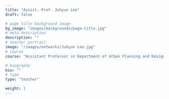 ```yaml
---
title: "Assist. Prof. Juhyun Lee"
draft: false

# page title background image
bg_image: "images/backgrounds/page-title.jpg"
# meta description
description: ""
# teacher portrait
image: "/images/networks/Juhyun Lee.jpg"
# course
course: "Assistant Professor in Department of Urban Planning and Design </br>Xi’an Jiaotong-Liverpool University, China"

# biography
bio: ""
# type
type: "teacher"

weight: 1
---
```

